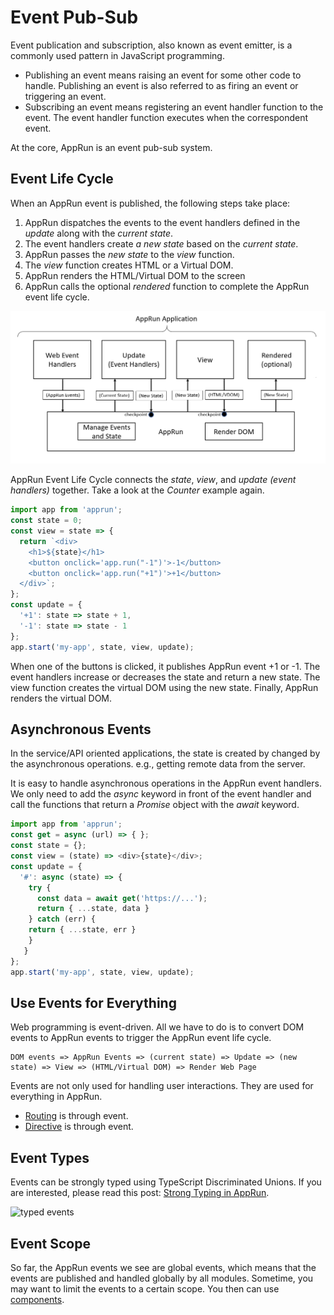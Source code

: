 # Event Pub-Sub

Event publication and subscription, also known as event emitter, is a commonly used pattern in JavaScript programming.

* Publishing an event means raising an event for some other code to handle. Publishing an event is also referred to as firing an event or
triggering an event.
* Subscribing an event means registering an event handler function to the event. The event handler function executes when the correspondent event.

At the core, AppRun is an event pub-sub system.

## Event Life Cycle

When an AppRun event is published, the following steps take place:

1. AppRun dispatches the events to the event handlers defined in the _update_ along with the _current state_.
2. The event handlers create _a new state_ based on the _current state_.
3. AppRun passes the _new state_ to the _view_ function.
4. The _view_ function creates HTML or a Virtual DOM.
5. AppRun renders the HTML/Virtual DOM to the screen
6. AppRun calls the optional _rendered_ function to complete the AppRun event life cycle.

![AppRun event life cycle](imgs/Figure_1-1.png)


AppRun Event Life Cycle connects the _state_, _view_, and _update (event handlers)_ together. Take a look at the _Counter_ example again.

```javascript
import app from 'apprun';
const state = 0;
const view = state => {
  return `<div>
    <h1>${state}</h1>
    <button onclick='app.run("-1")'>-1</button>
    <button onclick='app.run("+1")'>+1</button>
  </div>`;
};
const update = {
  '+1': state => state + 1,
  '-1': state => state - 1
};
app.start('my-app', state, view, update);
```

When one of the buttons is clicked, it publishes AppRun event +1 or -1. The event handlers increase or decreases the state and return a new state. The view function creates the virtual DOM using the new state. Finally, AppRun renders the virtual DOM.

## Asynchronous Events

In the service/API oriented applications, the state is created by changed by the asynchronous operations. e.g., getting remote data from the server.

It is easy to handle asynchronous operations in the AppRun event handlers. We only need to add the _async_ keyword in front of the event handler and call the functions that return a _Promise_ object with the _await_ keyword.

```javascript
import app from 'apprun';
const get = async (url) => { };
const state = {};
const view = (state) => <div>{state}</div>;
const update = {
  '#': async (state) => {
    try {
      const data = await get('https://...');
      return { ...state, data }
    } catch (err) {
    return { ...state, err }
    }
   }
};
app.start('my-app', state, view, update);
```

## Use Events for Everything

Web programming is event-driven. All we have to do is to convert DOM events to AppRun events to trigger the AppRun event life cycle.

```
DOM events => AppRun Events => (current state) => Update => (new state) => View => (HTML/Virtual DOM) => Render Web Page
```

Events are not only used for handling user interactions. They are used for everything in AppRun.

* [Routing](07-routing) is through event.
* [Directive](07a-directive) is through event.

## Event Types

Events can be strongly typed using TypeScript Discriminated Unions. If you are interested, please read this post: [Strong Typing in AppRun](https://medium.com/@yiyisun/strong-typing-in-apprun-78520be329c1).

![typed events](https://cdn-images-1.medium.com/max/1600/1*Z1y_-n7_Y1bzDUJuw0ORVw.png)

## Event Scope

So far, the AppRun events we see are global events, which means that the events are published and handled globally by all modules. Sometime, you may want to limit the events to a certain scope. You then can use [components](05-component).